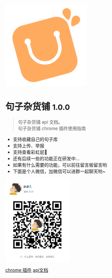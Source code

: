 <script>
    console.log(document.documentElement.scrollHeight)
</script>
![logo](_media/logo.svg)

# 句子杂货铺 <small>1.0.0</small>

> 句子杂货铺 api 文档。  
> 句子杂货铺 chrome 插件使用指南

- 支持收藏自己的句子库
- 支持上传、举报
- 支持查看彩虹屁🌈
- 还有后续一些的功能正在研发中...
- 如果有什么需要的功能，可以前往留言板留言哟
- 下面是个人微信，加微信可以进群一起聊天哟~


<img src="./docs/_media/wx_qrcode.jpeg" width = "200" height = "260" alt="图片名称" align=center />

[chrome 插件](/plug) [api文档](/api)